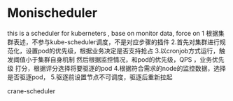 # Monischeduler
this is  a scheduler for kuberneters , base on monitor data, force on 
1 根据集群表述，不参与kube-scheduler调度，不是对应步骤的插件
2.首先对集群进行规范化，设置pod的优先级，根据业务决定是否支持抢占
3.以cronjob方式运行，触发阈值小于集群自身机制 然后根据监控情况，和pod的优先级，QPS ，业务优先级 打分，根据评分选择将要驱逐的pod
4.根据符合需求的node的监控数据，选择是否驱逐pod，
5.驱逐前设置节点不可调度，驱逐后重新拉起


crane-scheduler
